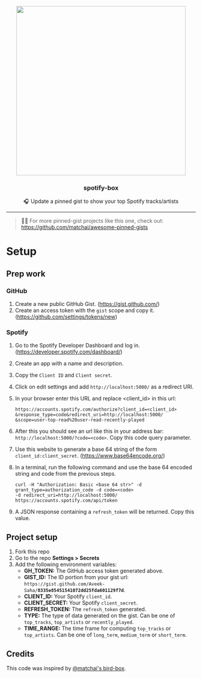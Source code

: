 <p align="center">
  <img width="450" src="https://user-images.githubusercontent.com/31800695/95853311-d40d3400-0d72-11eb-86f5-460d4214001c.png">
  <h3 align="center">spotify-box</h3>
  <p align="center">🎧 Update a pinned gist to show your top Spotify tracks/artists</p>
</p>

---

> 📌✨ For more pinned-gist projects like this one, check out: https://github.com/matchai/awesome-pinned-gists

# Setup

## Prep work

### GitHub

1. Create a new public GitHub Gist. (https://gist.github.com/)
1. Create an access token with the `gist` scope and copy it. (https://github.com/settings/tokens/new)

### Spotify

1. Go to the Spotify Developer Dashboard and log in. (https://developer.spotify.com/dashboard/)
1. Create an app with a name and description.
1. Copy the `Client ID` and `Client secret`.
1. Click on edit settings and add `http://localhost:5000/` as a redirect URI.
1. In your browser enter this URL and replace <client_id> in this url: 
    ```
    https://accounts.spotify.com/authorize?client_id=<client_id>
    &response_type=code&redirect_uri=http://localhost:5000/
    &scope=user-top-read%20user-read-recently-played
    ```
1. After this you should see an url like this in your address bar: `http://localhost:5000/?code=<code>`. Copy this code query parameter.
1. Use this website to generate a base 64 string of the form `client_id:client_secret`. (https://www.base64encode.org/)
1. In a terminal, run the following command and use the base 64 encoded string and code from the previous steps.

    ```command
    curl -H "Authorization: Basic <base 64 str>" -d grant_type=authorization_code -d code=<code> 
    -d redirect_uri=http://localhost:5000/ https://accounts.spotify.com/api/token 
    ```
1. A JSON response containing a `refresh_token` will be returned. Copy this value.

## Project setup

1. Fork this repo
1. Go to the repo **Settings > Secrets**
1. Add the following environment variables:
   - **GH_TOKEN:** The GitHub access token generated above.
   - **GIST_ID:** The ID portion from your gist url: `https://gist.github.com/Aveek-Saha/`**`8335e85451541072dd25fda601129f7d`**.
   - **CLIENT_ID:** Your Spotify `client_id`.
   - **CLIENT_SECRET:** Your Spotify `client_secret`.
   - **REFRESH_TOKEN:** The `refresh_token` generated.
   - **TYPE:** The type of data generated on the gist. Can be one of `top_tracks`, `top_artists` or `recently_played`.
   - **TIME_RANGE:** The time frame for computing `top_tracks` or `top_artists`. Can be one of `long_term`, `medium_term` or `short_term`.

## Credits
This code was inspired by [@matchai's bird-box](https://github.com/matchai/bird-box).
